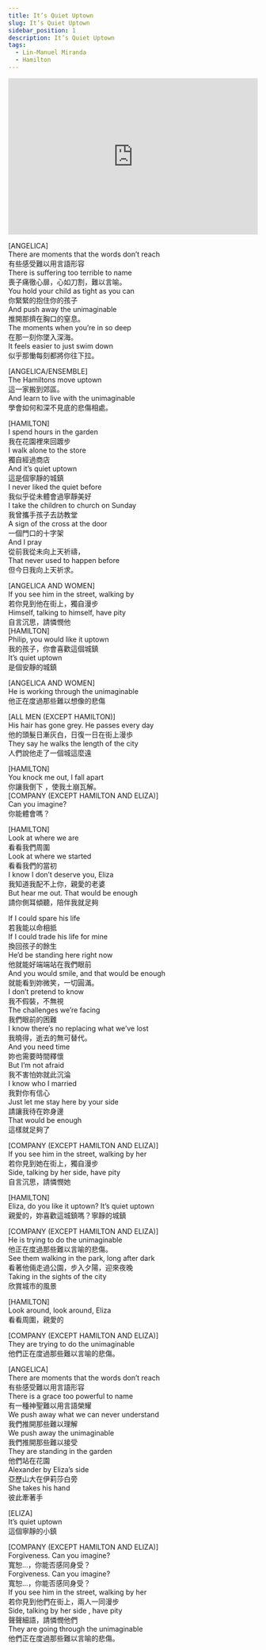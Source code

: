 ```yaml
---
title: It’s Quiet Uptown
slug: It’s Quiet Uptown
sidebar_position: 1
description: It’s Quiet Uptown
tags:
  - Lin-Manuel Miranda
  - Hamilton
---
```


<iframe width="100%" height="315" src="https://www.youtube.com/embed/bMAoOGnw9qQ" title="YouTube video player" frameborder="0" allow="accelerometer; autoplay; clipboard-write; encrypted-media; gyroscope; picture-in-picture; web-share" allowfullscreen></iframe>
  
[ANGELICA]  
There are moments that the words don’t reach  
有些感受難以用言語形容  
There is suffering too terrible to name  
喪子痛徹心扉，心如刀割，難以言喻。  
You hold your child as tight as you can  
你緊緊的抱住你的孩子  
And push away the unimaginable  
推開那擠在胸口的窒息。  
The moments when you’re in so deep  
在那一刻你墜入深海。  
It feels easier to just swim down  
似乎那慟每刻都將你往下拉。  
  
[ANGELICA/ENSEMBLE]  
The Hamiltons move uptown  
這一家搬到郊區。  
And learn to live with the unimaginable  
學會如何和深不見底的悲傷相處。  
  
[HAMILTON]  
I spend hours in the garden  
我在花園裡來回踱步  
I walk alone to the store  
獨自經過商店  
And it’s quiet uptown  
這是個寧靜的城鎮  
I never liked the quiet before  
我似乎從未體會過寧靜美好  
I take the children to church on Sunday  
我曾攜手孩子去訪教堂  
A sign of the cross at the door  
一個門口的十字架  
And I pray  
從前我從未向上天祈禱，  
That never used to happen before  
但今日我向上天祈求。  
  
[ANGELICA AND WOMEN]  
If you see him in the street, walking by  
若你見到他在街上，獨自漫步  
Himself, talking to himself, have pity  
自言沉思，請憐憫他  
[HAMILTON]  
Philip, you would like it uptown  
我的孩子，你會喜歡這個城鎮  
It’s quiet uptown  
是個安靜的城鎮  
  
[ANGELICA AND WOMEN]  
He is working through the unimaginable  
他正在度過那些難以想像的悲傷  
  
[ALL MEN (EXCEPT HAMILTON)]  
His hair has gone grey. He passes every day  
他的頭髮日漸灰白，日復一日在街上漫歩  
They say he walks the length of the city  
人們說他走了一個城這麼遠  
  
[HAMILTON]  
You knock me out, I fall apart  
你讓我倒下 ，使我土崩瓦解。  
[COMPANY (EXCEPT HAMILTON AND ELIZA)]  
Can you imagine?  
你能體會嗎？  
  
[HAMILTON]  
Look at where we are  
看看我們周圍  
Look at where we started  
看看我們的當初  
I know I don’t deserve you, Eliza  
我知道我配不上你，親愛的老婆  
But hear me out. That would be enough  
請你側耳傾聽，陪伴我就足夠  
  
If I could spare his life  
若我能以命相抵  
If I could trade his life for mine  
換回孩子的餘生  
He’d be standing here right now  
他就能好端端站在我們眼前  
And you would smile, and that would be enough  
就能看到妳微笑，一切圓滿。  
I don’t pretend to know  
我不假裝，不無視  
The challenges we’re facing  
我們眼前的困難  
I know there’s no replacing what we’ve lost  
我曉得，逝去的無可替代。  
And you need time  
妳也需要時間釋懷  
But I’m not afraid  
我不害怕妳就此沉淪  
I know who I married  
我對你有信心  
Just let me stay here by your side  
請讓我待在妳身邊  
That would be enough  
這樣就足夠了  
  
[COMPANY (EXCEPT HAMILTON AND ELIZA)]  
If you see him in the street, walking by her  
若你見到她在街上，獨自漫步  
Side, talking by her side, have pity  
自言沉思，請憐憫她  
  
[HAMILTON]  
Eliza, do you like it uptown? It’s quiet uptown  
親愛的，妳喜歡這城鎮嗎？寧靜的城鎮  
  
[COMPANY (EXCEPT HAMILTON AND ELIZA)]  
He is trying to do the unimaginable  
他正在度過那些難以言喻的悲傷。  
See them walking in the park, long after dark  
看著他倆走過公園，步入夕陽，迎來夜晚  
Taking in the sights of the city  
欣賞城市的風景  
  
[HAMILTON]  
Look around, look around, Eliza  
看看周圍，親愛的  
  
[COMPANY (EXCEPT HAMILTON AND ELIZA)]  
They are trying to do the unimaginable  
他們正在度過那些難以言喻的悲傷。  
  
[ANGELICA]  
There are moments that the words don’t reach  
有些感受難以用言語形容  
There is a grace too powerful to name  
有一種神聖難以用言語榮耀  
We push away what we can never understand  
我們推開那些難以理解  
We push away the unimaginable  
我們推開那些難以接受  
They are standing in the garden  
他們站在花園  
Alexander by Eliza’s side  
亞歷山大在伊莉莎白旁  
She takes his hand  
彼此牽著手  
  
[ELIZA]  
It’s quiet uptown  
這個寧靜的小鎮  
  
[COMPANY (EXCEPT HAMILTON AND ELIZA)]  
Forgiveness. Can you imagine?  
寬恕...，你能否感同身受？  
Forgiveness. Can you imagine?  
寬恕...，你能否感同身受？  
If you see him in the street, walking by her  
若你見到他們在街上，兩人一同漫步  
Side, talking by her side , have pity  
聲聲細語，請憐憫他們  
They are going through the unimaginable  
他們正在度過那些難以言喻的悲傷。  

